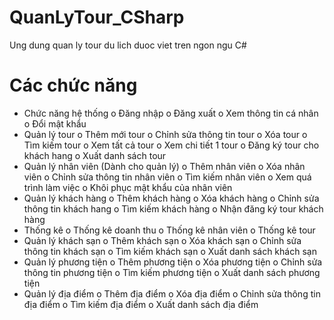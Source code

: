 # QuanLyTour_CSharp
 Ung dung quan ly tour du lich duoc viet tren ngon ngu C#
# Các chức năng
-	Chức năng hệ thống
  o	Đăng nhập
  o	Đăng xuất
  o	Xem thông tin cá nhân
  o	Đổi mật khẩu
-	Quản lý tour
  o	Thêm mới tour
  o	Chỉnh sửa thông tin tour
  o	Xóa tour
  o	Tìm kiếm tour
  o	Xem tất cả tour
  o	Xem chi tiết 1 tour
  o	Đăng ký tour cho khách hang
  o	Xuất danh sách tour
-	Quản lý nhân viên (Dành cho quản lý)
  o	Thêm nhân viên
  o	Xóa nhân viên
  o	Chỉnh sửa thông tin nhân viên
  o	Tìm kiếm nhân viên
  o	Xem quá trình làm việc
  o	Khôi phục mật khẩu của nhân viên
-	Quản lý khách hàng
  o	Thêm khách hàng
  o	Xóa khách hàng
  o	Chỉnh sửa thông tin khách hang
  o	Tìm kiếm khách hàng
  o	Nhận đăng ký tour khách hàng
-	Thống kê
  o	Thống kê doanh thu
  o	Thống kê nhân viên
  o	Thống kê tour
-	Quản lý khách sạn
  o	Thêm khách sạn
  o	Xóa khách sạn
  o	Chỉnh sửa thông tin khách sạn
  o	Tìm kiếm khách sạn
  o	Xuất danh sách khách sạn
-	Quản lý phương tiện
  o	Thêm phương tiện
  o	Xóa phương tiện
  o	Chỉnh sửa thông tin phương tiện
  o	Tìm kiếm phương tiện
  o	Xuất danh sách phương tiện
-	Quản lý địa điểm
  o	Thêm địa điểm
  o	Xóa địa điểm
  o	Chỉnh sửa thông tin địa điểm
  o	Tìm kiếm địa điểm
  o	Xuất danh sách địa điểm
